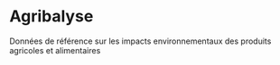 # Agribalyse
Données de référence sur les impacts environnementaux des produits agricoles et alimentaires
